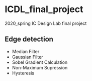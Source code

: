 # ICDL_final_project

2020_spring IC Design Lab final project

## Edge detection
* Median Filter
* Gaussian Filter
* Sobel Gradient Calculation
* Non-Maximum Supression
* Hysteresis
